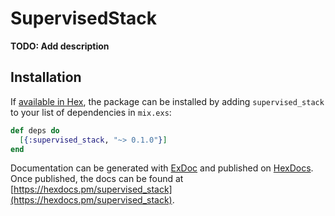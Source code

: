 # SupervisedStack

**TODO: Add description**

## Installation

If [available in Hex](https://hex.pm/docs/publish), the package can be installed
by adding `supervised_stack` to your list of dependencies in `mix.exs`:

```elixir
def deps do
  [{:supervised_stack, "~> 0.1.0"}]
end
```

Documentation can be generated with [ExDoc](https://github.com/elixir-lang/ex_doc)
and published on [HexDocs](https://hexdocs.pm). Once published, the docs can
be found at [https://hexdocs.pm/supervised_stack](https://hexdocs.pm/supervised_stack).

